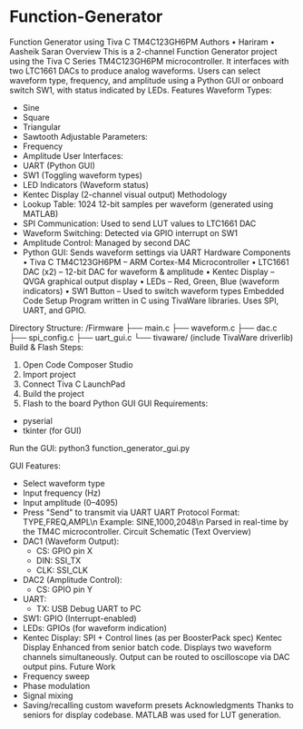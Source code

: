 # Function-Generator

Function Generator using Tiva C TM4C123GH6PM
Authors
• Hariram
• Aasheik Saran
Overview
This is a 2-channel Function Generator project using the Tiva C Series TM4C123GH6PM microcontroller. It interfaces with two LTC1661 DACs to produce analog waveforms. Users can select waveform type, frequency, and amplitude using a Python GUI or onboard switch SW1, with status indicated by LEDs.
Features
Waveform Types:
- Sine
- Square
- Triangular
- Sawtooth
Adjustable Parameters:
- Frequency
- Amplitude
User Interfaces:
- UART (Python GUI)
- SW1 (Toggling waveform types)
- LED Indicators (Waveform status)
- Kentec Display (2-channel visual output)
Methodology
- Lookup Table: 1024 12-bit samples per waveform (generated using MATLAB)
- SPI Communication: Used to send LUT values to LTC1661 DAC
- Waveform Switching: Detected via GPIO interrupt on SW1
- Amplitude Control: Managed by second DAC
- Python GUI: Sends waveform settings via UART
Hardware Components
• Tiva C TM4C123GH6PM – ARM Cortex-M4 Microcontroller
• LTC1661 DAC (x2) – 12-bit DAC for waveform & amplitude
• Kentec Display – QVGA graphical output display
• LEDs – Red, Green, Blue (waveform indicators)
• SW1 Button – Used to switch waveform types
Embedded Code Setup
Program written in C using TivaWare libraries. Uses SPI, UART, and GPIO.

Directory Structure:
/Firmware
├── main.c
├── waveform.c
├── dac.c
├── spi_config.c
├── uart_gui.c
└── tivaware/ (include TivaWare driverlib)
Build & Flash Steps:
1. Open Code Composer Studio
2. Import project
3. Connect Tiva C LaunchPad
4. Build the project
5. Flash to the board
Python GUI
GUI Requirements:
- pyserial
- tkinter (for GUI)

Run the GUI:
python3 function_generator_gui.py

GUI Features:
- Select waveform type
- Input frequency (Hz)
- Input amplitude (0–4095)
- Press "Send" to transmit via UART
UART Protocol
Format: TYPE,FREQ,AMPL\n
Example: SINE,1000,2048\n
Parsed in real-time by the TM4C microcontroller.
Circuit Schematic (Text Overview)
- DAC1 (Waveform Output):
  - CS: GPIO pin X
  - DIN: SSI_TX
  - CLK: SSI_CLK
- DAC2 (Amplitude Control):
  - CS: GPIO pin Y
- UART:
  - TX: USB Debug UART to PC
- SW1: GPIO (Interrupt-enabled)
- LEDs: GPIOs (for waveform indication)
- Kentec Display: SPI + Control lines (as per BoosterPack spec)
Kentec Display
Enhanced from senior batch code. Displays two waveform channels simultaneously. Output can be routed to oscilloscope via DAC output pins.
Future Work
- Frequency sweep
- Phase modulation
- Signal mixing
- Saving/recalling custom waveform presets
Acknowledgments
Thanks to seniors for display codebase.
MATLAB was used for LUT generation.

